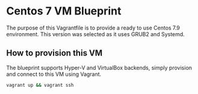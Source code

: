 # Centos 7 VM Blueprint

The purpose of this Vagrantfile is to provide a ready to use Centos 7.9 environment. This version was selected as it uses GRUB2 and Systemd.

## How to provision this VM

The blueprint supports Hyper-V and VirtualBox backends, simply provision and connect to this VM using Vagrant.

```bash
vagrant up && vagrant ssh
```